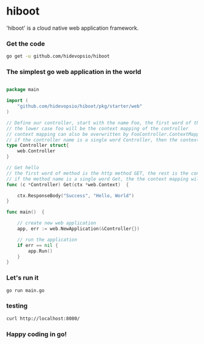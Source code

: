 # hiboot

'hiboot' is a cloud native web application framework.

### Get the code

```bash
go get -u github.com/hidevopsio/hiboot
```


### The simplest go web application in the world



```go

package main

import (
	"github.com/hidevopsio/hiboot/pkg/starter/web"
)

// Define our controller, start with the name Foo, the first word of the Camelcase FooController is the controller name
// the lower case foo will be the context mapping of the controller
// context mapping can also be overwritten by FooController.ContextMapping
// if the controller name is a single word Controller, then the context mapping will be '/'
type Controller struct{
	web.Controller
}

// Get hello
// the first word of method is the http method GET, the rest is the context mapping hello
// if the method name is a single word Get, the the context mapping will be '/'
func (c *Controller) Get(ctx *web.Context)  {

	ctx.ResponseBody("Success", "Hello, World")
}

func main()  {

	// create new web application
	app, err := web.NewApplication(&Controller{})

	// run the application
	if err == nil {
		app.Run()
	}
}

```

### Let's run it

```bash
go run main.go
```

### testing

```bash
curl http://localhost:8080/
```

### Happy coding in go!